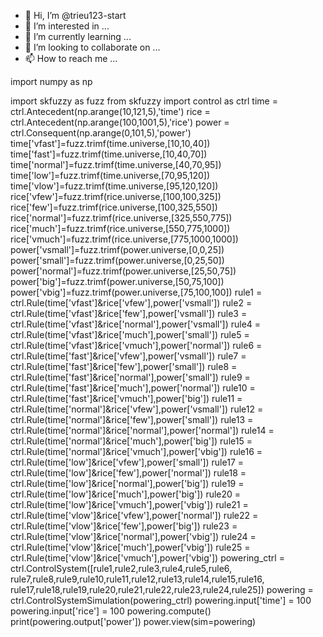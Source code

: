 - 👋 Hi, I’m @trieu123-start
- 👀 I’m interested in ...
- 🌱 I’m currently learning ...
- 💞️ I’m looking to collaborate on ...
- 📫 How to reach me ...

<!---
trieu123-start/trieu123-start is a ✨ special ✨ repository because its `README.md` (this file) appears on your GitHub profile.
You can click the Preview link to take a look at your changes.
--->import numpy as np
import skfuzzy as fuzz
from skfuzzy import control as ctrl
time = ctrl.Antecedent(np.arange(10,121,5),'time')
rice = ctrl.Antecedent(np.arange(100,1001,5),'rice')
power = ctrl.Consequent(np.arange(0,101,5),'power')
time['vfast']=fuzz.trimf(time.universe,[10,10,40])
time['fast']=fuzz.trimf(time.universe,[10,40,70])
time['normal']=fuzz.trimf(time.universe,[40,70,95])
time['low']=fuzz.trimf(time.universe,[70,95,120])
time['vlow']=fuzz.trimf(time.universe,[95,120,120])
rice['vfew']=fuzz.trimf(rice.universe,[100,100,325])
rice['few']=fuzz.trimf(rice.universe,[100,325,550])
rice['normal']=fuzz.trimf(rice.universe,[325,550,775])
rice['much']=fuzz.trimf(rice.universe,[550,775,1000])
rice['vmuch']=fuzz.trimf(rice.universe,[775,1000,1000])
power['vsmall']=fuzz.trimf(power.universe,[0,0,25])
power['small']=fuzz.trimf(power.universe,[0,25,50])
power['normal']=fuzz.trimf(power.universe,[25,50,75])
power['big']=fuzz.trimf(power.universe,[50,75,100])
power['vbig']=fuzz.trimf(power.universe,[75,100,100])
rule1 = ctrl.Rule(time['vfast']&rice['vfew'],power['vsmall'])
rule2 = ctrl.Rule(time['vfast']&rice['few'],power['vsmall'])
rule3 = ctrl.Rule(time['vfast']&rice['normal'],power['vsmall'])
rule4 = ctrl.Rule(time['vfast']&rice['much'],power['small'])
rule5 = ctrl.Rule(time['vfast']&rice['vmuch'],power['normal'])
rule6 = ctrl.Rule(time['fast']&rice['vfew'],power['vsmall'])
rule7 = ctrl.Rule(time['fast']&rice['few'],power['small'])
rule8 = ctrl.Rule(time['fast']&rice['normal'],power['small'])
rule9 = ctrl.Rule(time['fast']&rice['much'],power['normal'])
rule10 = ctrl.Rule(time['fast']&rice['vmuch'],power['big'])
rule11 = ctrl.Rule(time['normal']&rice['vfew'],power['vsmall'])
rule12 = ctrl.Rule(time['normal']&rice['few'],power['small'])
rule13 = ctrl.Rule(time['normal']&rice['normal'],power['normal'])
rule14 = ctrl.Rule(time['normal']&rice['much'],power['big'])
rule15 = ctrl.Rule(time['normal']&rice['vmuch'],power['vbig'])
rule16 = ctrl.Rule(time['low']&rice['vfew'],power['small'])
rule17 = ctrl.Rule(time['low']&rice['few'],power['normal'])
rule18 = ctrl.Rule(time['low']&rice['normal'],power['big'])
rule19 = ctrl.Rule(time['low']&rice['much'],power['big'])
rule20 = ctrl.Rule(time['low']&rice['vmuch'],power['vbig'])
rule21 = ctrl.Rule(time['vlow']&rice['vfew'],power['normal'])
rule22 = ctrl.Rule(time['vlow']&rice['few'],power['big'])
rule23 = ctrl.Rule(time['vlow']&rice['normal'],power['vbig'])
rule24 = ctrl.Rule(time['vlow']&rice['much'],power['vbig'])
rule25 = ctrl.Rule(time['vlow']&rice['vmuch'],power['vbig'])
powering_ctrl = ctrl.ControlSystem([rule1,rule2,rule3,rule4,rule5,rule6, rule7,rule8,rule9,rule10,rule11,rule12,rule13,rule14,rule15,rule16, rule17,rule18,rule19,rule20,rule21,rule22,rule23,rule24,rule25])
powering = ctrl.ControlSystemSimulation(powering_ctrl)
powering.input['time'] = 100
powering.input['rice'] = 100
powering.compute()
print(powering.output['power'])
power.view(sim=powering)

